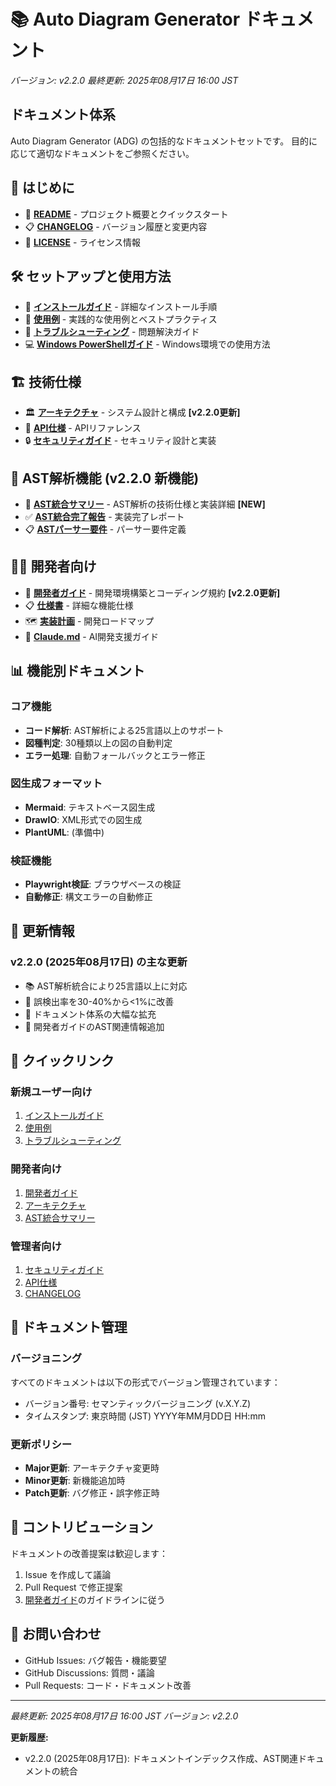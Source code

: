 # 📚 Auto Diagram Generator ドキュメント

*バージョン: v2.2.0*
*最終更新: 2025年08月17日 16:00 JST*

## ドキュメント体系

Auto Diagram Generator (ADG) の包括的なドキュメントセットです。
目的に応じて適切なドキュメントをご参照ください。

## 🚀 はじめに

- 📖 **[README](../README.md)** - プロジェクト概要とクイックスタート
- 📋 **[CHANGELOG](../CHANGELOG.md)** - バージョン履歴と変更内容
- 📝 **[LICENSE](../LICENSE)** - ライセンス情報

## 🛠️ セットアップと使用方法

- 💾 **[インストールガイド](INSTALLATION_GUIDE.md)** - 詳細なインストール手順
- 🎯 **[使用例](USAGE_EXAMPLES.md)** - 実践的な使用例とベストプラクティス
- 🔧 **[トラブルシューティング](TROUBLESHOOTING.md)** - 問題解決ガイド
- 💻 **[Windows PowerShellガイド](../README_Windows.md)** - Windows環境での使用方法

## 🏗️ 技術仕様

- 🏛️ **[アーキテクチャ](ARCHITECTURE.md)** - システム設計と構成 **[v2.2.0更新]**
- 📡 **[API仕様](API_SPECIFICATION.md)** - APIリファレンス
- 🔒 **[セキュリティガイド](SECURITY.md)** - セキュリティ設計と実装

## 🧬 AST解析機能 (v2.2.0 新機能)

- 🎯 **[AST統合サマリー](AST_INTEGRATION_SUMMARY.md)** - AST解析の技術仕様と実装詳細 **[NEW]**
- ✅ **[AST統合完了報告](AST_INTEGRATION_COMPLETE.md)** - 実装完了レポート
- 📋 **[ASTパーサー要件](AST_PARSER_REQUIREMENTS.md)** - パーサー要件定義

## 👩‍💻 開発者向け

- 📘 **[開発者ガイド](DEVELOPER_GUIDE.md)** - 開発環境構築とコーディング規約 **[v2.2.0更新]**
- 📋 **[仕様書](../SPECIFICATION.md)** - 詳細な機能仕様
- 🗺️ **[実装計画](../IMPLEMENTATION_PLAN.md)** - 開発ロードマップ
- 💬 **[Claude.md](../CLAUDE.md)** - AI開発支援ガイド

## 📊 機能別ドキュメント

### コア機能
- **コード解析**: AST解析による25言語以上のサポート
- **図種判定**: 30種類以上の図の自動判定
- **エラー処理**: 自動フォールバックとエラー修正

### 図生成フォーマット
- **Mermaid**: テキストベース図生成
- **DrawIO**: XML形式での図生成
- **PlantUML**: (準備中)

### 検証機能
- **Playwright検証**: ブラウザベースの検証
- **自動修正**: 構文エラーの自動修正

## 🔄 更新情報

### v2.2.0 (2025年08月17日) の主な更新
- 📚 AST解析統合により25言語以上に対応
- 🎯 誤検出率を30-40%から<1%に改善
- 📖 ドキュメント体系の大幅な拡充
- 🔧 開発者ガイドのAST関連情報追加

## 🎯 クイックリンク

### 新規ユーザー向け
1. [インストールガイド](INSTALLATION_GUIDE.md)
2. [使用例](USAGE_EXAMPLES.md)
3. [トラブルシューティング](TROUBLESHOOTING.md)

### 開発者向け
1. [開発者ガイド](DEVELOPER_GUIDE.md)
2. [アーキテクチャ](ARCHITECTURE.md)
3. [AST統合サマリー](AST_INTEGRATION_SUMMARY.md)

### 管理者向け
1. [セキュリティガイド](SECURITY.md)
2. [API仕様](API_SPECIFICATION.md)
3. [CHANGELOG](../CHANGELOG.md)

## 📝 ドキュメント管理

### バージョニング
すべてのドキュメントは以下の形式でバージョン管理されています：
- バージョン番号: セマンティックバージョニング (v.X.Y.Z)
- タイムスタンプ: 東京時間 (JST) YYYY年MM月DD日 HH:mm

### 更新ポリシー
- **Major更新**: アーキテクチャ変更時
- **Minor更新**: 新機能追加時
- **Patch更新**: バグ修正・誤字修正時

## 🤝 コントリビューション

ドキュメントの改善提案は歓迎します：
1. Issue を作成して議論
2. Pull Request で修正提案
3. [開発者ガイド](DEVELOPER_GUIDE.md)のガイドラインに従う

## 📮 お問い合わせ

- GitHub Issues: バグ報告・機能要望
- GitHub Discussions: 質問・議論
- Pull Requests: コード・ドキュメント改善

---

*最終更新: 2025年08月17日 16:00 JST*
*バージョン: v2.2.0*

**更新履歴:**
- v2.2.0 (2025年08月17日): ドキュメントインデックス作成、AST関連ドキュメントの統合